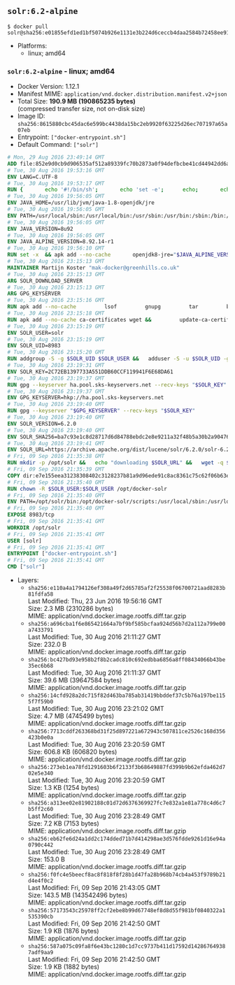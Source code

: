 ## `solr:6.2-alpine`

```console
$ docker pull solr@sha256:e01855efd1ed1bf5074b926e1131e3b224d6ceccb4daa2584b72458ee9124365
```

-	Platforms:
	-	linux; amd64

### `solr:6.2-alpine` - linux; amd64

-	Docker Version: 1.12.1
-	Manifest MIME: `application/vnd.docker.distribution.manifest.v2+json`
-	Total Size: **190.9 MB (190865235 bytes)**  
	(compressed transfer size, not on-disk size)
-	Image ID: `sha256:8615880cbc45dac6e599bc4438da15bc2eb9920f63225d26ec707197a65a07eb`
-	Entrypoint: `["docker-entrypoint.sh"]`
-	Default Command: `["solr"]`

```dockerfile
# Mon, 29 Aug 2016 23:49:14 GMT
ADD file:852e9d0cb9d906535af512a89339fc70b2873a0f94defbcbe41cd44942dd6ac8 in / 
# Tue, 30 Aug 2016 19:53:16 GMT
ENV LANG=C.UTF-8
# Tue, 30 Aug 2016 19:53:17 GMT
RUN { 		echo '#!/bin/sh'; 		echo 'set -e'; 		echo; 		echo 'dirname "$(dirname "$(readlink -f "$(which javac || which java)")")"'; 	} > /usr/local/bin/docker-java-home 	&& chmod +x /usr/local/bin/docker-java-home
# Tue, 30 Aug 2016 19:56:05 GMT
ENV JAVA_HOME=/usr/lib/jvm/java-1.8-openjdk/jre
# Tue, 30 Aug 2016 19:56:05 GMT
ENV PATH=/usr/local/sbin:/usr/local/bin:/usr/sbin:/usr/bin:/sbin:/bin:/usr/lib/jvm/java-1.8-openjdk/jre/bin:/usr/lib/jvm/java-1.8-openjdk/bin
# Tue, 30 Aug 2016 19:56:05 GMT
ENV JAVA_VERSION=8u92
# Tue, 30 Aug 2016 19:56:05 GMT
ENV JAVA_ALPINE_VERSION=8.92.14-r1
# Tue, 30 Aug 2016 19:56:10 GMT
RUN set -x 	&& apk add --no-cache 		openjdk8-jre="$JAVA_ALPINE_VERSION" 	&& [ "$JAVA_HOME" = "$(docker-java-home)" ]
# Tue, 30 Aug 2016 23:15:13 GMT
MAINTAINER Martijn Koster "mak-docker@greenhills.co.uk"
# Tue, 30 Aug 2016 23:15:13 GMT
ARG SOLR_DOWNLOAD_SERVER
# Tue, 30 Aug 2016 23:15:13 GMT
ARG GPG_KEYSERVER
# Tue, 30 Aug 2016 23:15:16 GMT
RUN apk add --no-cache         lsof         gnupg         tar         bash
# Tue, 30 Aug 2016 23:15:18 GMT
RUN apk add --no-cache ca-certificates wget &&         update-ca-certificates
# Tue, 30 Aug 2016 23:15:19 GMT
ENV SOLR_USER=solr
# Tue, 30 Aug 2016 23:15:19 GMT
ENV SOLR_UID=8983
# Tue, 30 Aug 2016 23:15:20 GMT
RUN addgroup -S -g $SOLR_UID $SOLR_USER &&   adduser -S -u $SOLR_UID -g $SOLR_USER $SOLR_USER
# Tue, 30 Aug 2016 23:19:31 GMT
ENV SOLR_KEY=2C72EB1397733A551DDB60CCF119941F6E68DA61
# Tue, 30 Aug 2016 23:19:37 GMT
RUN gpg --keyserver ha.pool.sks-keyservers.net --recv-keys "$SOLR_KEY"
# Tue, 30 Aug 2016 23:19:37 GMT
ENV GPG_KEYSERVER=hkp://ha.pool.sks-keyservers.net
# Tue, 30 Aug 2016 23:19:40 GMT
RUN gpg --keyserver "$GPG_KEYSERVER" --recv-keys "$SOLR_KEY"
# Tue, 30 Aug 2016 23:19:40 GMT
ENV SOLR_VERSION=6.2.0
# Tue, 30 Aug 2016 23:19:40 GMT
ENV SOLR_SHA256=ba7c93e1c8d28717d6d84788ebdc2e8e9211a32f48b5a30b2a904762a0b7cd39
# Tue, 30 Aug 2016 23:19:41 GMT
ENV SOLR_URL=https://archive.apache.org/dist/lucene/solr/6.2.0/solr-6.2.0.tgz
# Fri, 09 Sep 2016 21:35:38 GMT
RUN mkdir -p /opt/solr &&   echo "downloading $SOLR_URL" &&   wget -q $SOLR_URL -O /opt/solr.tgz &&   echo "downloading $SOLR_URL.asc" &&   wget -q $SOLR_URL.asc -O /opt/solr.tgz.asc &&   echo "$SOLR_SHA256 */opt/solr.tgz" | sha256sum -c - &&   (>&2 ls -l /opt/solr.tgz /opt/solr.tgz.asc) &&   gpg --batch --verify /opt/solr.tgz.asc /opt/solr.tgz &&   tar -C /opt/solr --extract --file /opt/solr.tgz --strip-components=1 &&   rm /opt/solr.tgz* &&   rm -Rf /opt/solr/docs/ &&   mkdir -p /opt/solr/server/solr/lib /opt/solr/server/solr/mycores &&   sed -i -e 's/#SOLR_PORT=8983/SOLR_PORT=8983/' /opt/solr/bin/solr.in.sh &&   sed -i -e '/-Dsolr.clustering.enabled=true/ a SOLR_OPTS="$SOLR_OPTS -Dsun.net.inetaddr.ttl=60 -Dsun.net.inetaddr.negative.ttl=60"' /opt/solr/bin/solr.in.sh &&   chown -R $SOLR_USER:$SOLR_USER /opt/solr &&   mkdir /docker-entrypoint-initdb.d /opt/docker-solr/
# Fri, 09 Sep 2016 21:35:39 GMT
COPY dir:e7e155eea31238308402c3128237b81a9d96ede91c8ac8361c75c62f06b63e9b in /opt/docker-solr/scripts 
# Fri, 09 Sep 2016 21:35:40 GMT
RUN chown -R $SOLR_USER:$SOLR_USER /opt/docker-solr
# Fri, 09 Sep 2016 21:35:40 GMT
ENV PATH=/opt/solr/bin:/opt/docker-solr/scripts:/usr/local/sbin:/usr/local/bin:/usr/sbin:/usr/bin:/sbin:/bin:/usr/lib/jvm/java-1.8-openjdk/jre/bin:/usr/lib/jvm/java-1.8-openjdk/bin
# Fri, 09 Sep 2016 21:35:40 GMT
EXPOSE 8983/tcp
# Fri, 09 Sep 2016 21:35:41 GMT
WORKDIR /opt/solr
# Fri, 09 Sep 2016 21:35:41 GMT
USER [solr]
# Fri, 09 Sep 2016 21:35:41 GMT
ENTRYPOINT ["docker-entrypoint.sh"]
# Fri, 09 Sep 2016 21:35:41 GMT
CMD ["solr"]
```

-	Layers:
	-	`sha256:e110a4a1794126ef308a49f2d65785af2f25538f06700721aad8283b81fdfa58`  
		Last Modified: Thu, 23 Jun 2016 19:56:16 GMT  
		Size: 2.3 MB (2310286 bytes)  
		MIME: application/vnd.docker.image.rootfs.diff.tar.gzip
	-	`sha256:a696cba1f6e865421664a7bf9bf585bcfaa924d56b7d2a112a799e00a7433791`  
		Last Modified: Tue, 30 Aug 2016 21:11:27 GMT  
		Size: 232.0 B  
		MIME: application/vnd.docker.image.rootfs.diff.tar.gzip
	-	`sha256:bc427bd93e958b2f8b2cadc810c692edbba6856a8ff08434066b43be35ec6b68`  
		Last Modified: Tue, 30 Aug 2016 21:11:37 GMT  
		Size: 39.6 MB (39647584 bytes)  
		MIME: application/vnd.docker.image.rootfs.diff.tar.gzip
	-	`sha256:14cfd928a2dc715f82d463ba785ab31419bbddef37c5b76a197be1155f7f59b0`  
		Last Modified: Tue, 30 Aug 2016 23:21:02 GMT  
		Size: 4.7 MB (4745499 bytes)  
		MIME: application/vnd.docker.image.rootfs.diff.tar.gzip
	-	`sha256:7713cddf263368bd31f25d897221a672943c507811ce2526c168d356423b0e0a`  
		Last Modified: Tue, 30 Aug 2016 23:20:59 GMT  
		Size: 606.8 KB (606820 bytes)  
		MIME: application/vnd.docker.image.rootfs.diff.tar.gzip
	-	`sha256:273eb1ea78fd1291603b6f2133f3b68649887fd399b9b62efda462d702e5e340`  
		Last Modified: Tue, 30 Aug 2016 23:20:59 GMT  
		Size: 1.3 KB (1254 bytes)  
		MIME: application/vnd.docker.image.rootfs.diff.tar.gzip
	-	`sha256:a313ee02e81902188c01d72d6376369927fc7e832a1e81a778c4d6c7b5ff2c60`  
		Last Modified: Tue, 30 Aug 2016 23:28:49 GMT  
		Size: 7.2 KB (7153 bytes)  
		MIME: application/vnd.docker.image.rootfs.diff.tar.gzip
	-	`sha256:eb62fe6d24a1dd2c174dded71b7d414298ae3d576fdde9261d16e94a0790c442`  
		Last Modified: Tue, 30 Aug 2016 23:28:49 GMT  
		Size: 153.0 B  
		MIME: application/vnd.docker.image.rootfs.diff.tar.gzip
	-	`sha256:f0fc4e5beecf8ac8f818f8f28b1d47fa28b968b74cb4a453f9789b21d4e4f0c2`  
		Last Modified: Fri, 09 Sep 2016 21:43:05 GMT  
		Size: 143.5 MB (143542496 bytes)  
		MIME: application/vnd.docker.image.rootfs.diff.tar.gzip
	-	`sha256:57173543c25978ff2cf2ebe8b99d67748ef8d8d55f981bf0840322a1535390cb`  
		Last Modified: Fri, 09 Sep 2016 21:42:50 GMT  
		Size: 1.9 KB (1876 bytes)  
		MIME: application/vnd.docker.image.rootfs.diff.tar.gzip
	-	`sha256:587a075c09fa8f6e43bc1280c1d7cc9737b411d17592d142867649387adf9aa9`  
		Last Modified: Fri, 09 Sep 2016 21:42:50 GMT  
		Size: 1.9 KB (1882 bytes)  
		MIME: application/vnd.docker.image.rootfs.diff.tar.gzip
